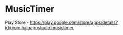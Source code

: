 # MusicTimer
Play Store - https://play.google.com/store/apps/details?id=com.haloappstudio.musictimer

